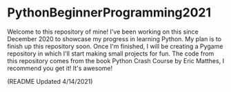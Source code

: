 # PythonBeginnerProgramming2021
Welcome to this repository of mine! I've been working on this since December 2020 to showcase my progress in learning Python. My plan is to finish up this repository soon.
Once I'm finished, I will be creating a Pygame repository in which I'll start making small projects for fun. The code from this repository comes from the book Python Crash Course by Eric Matthes, I recommend you get it! It's awesome! 

(README Updated 4/14/2021)
